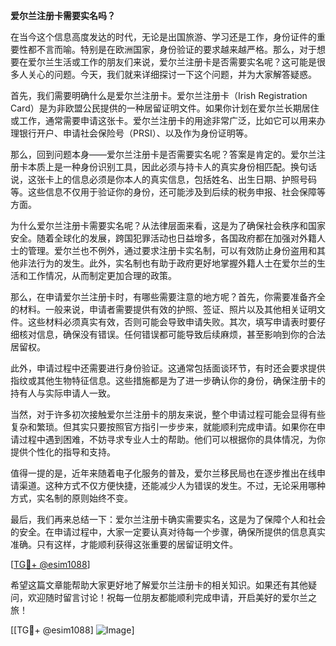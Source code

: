 **爱尔兰注册卡需要实名吗？**

在当今这个信息高度发达的时代，无论是出国旅游、学习还是工作，身份证件的重要性都不言而喻。特别是在欧洲国家，身份验证的要求越来越严格。那么，对于想要在爱尔兰生活或工作的朋友们来说，爱尔兰注册卡是否需要实名呢？这可能是很多人关心的问题。今天，我们就来详细探讨一下这个问题，并为大家解答疑惑。

首先，我们需要明确什么是爱尔兰注册卡。爱尔兰注册卡（Irish Registration Card）是为非欧盟公民提供的一种居留证明文件。如果你计划在爱尔兰长期居住或工作，通常需要申请这张卡。爱尔兰注册卡的用途非常广泛，比如它可以用来办理银行开户、申请社会保险号（PRSI）、以及作为身份证明等。

那么，回到问题本身——爱尔兰注册卡是否需要实名呢？答案是肯定的。爱尔兰注册卡本质上是一种身份识别工具，因此必须与持卡人的真实身份相匹配。换句话说，这张卡上的信息必须是你本人的真实信息，包括姓名、出生日期、护照号码等。这些信息不仅用于验证你的身份，还可能涉及到后续的税务申报、社会保障等方面。

为什么爱尔兰注册卡需要实名呢？从法律层面来看，这是为了确保社会秩序和国家安全。随着全球化的发展，跨国犯罪活动也日益增多，各国政府都在加强对外籍人士的管理。爱尔兰也不例外，通过要求注册卡实名制，可以有效防止身份盗用和其他非法行为的发生。此外，实名制也有助于政府更好地掌握外籍人士在爱尔兰的生活和工作情况，从而制定更加合理的政策。

那么，在申请爱尔兰注册卡时，有哪些需要注意的地方呢？首先，你需要准备齐全的材料。一般来说，申请者需要提供有效的护照、签证、照片以及其他相关证明文件。这些材料必须真实有效，否则可能会导致申请失败。其次，填写申请表时要仔细核对信息，确保没有错误。任何错误都可能导致后续麻烦，甚至影响到你的合法居留权。

此外，申请过程中还需要进行身份验证。这通常包括面谈环节，有时还会要求提供指纹或其他生物特征信息。这些措施都是为了进一步确认你的身份，确保注册卡的持有人与实际申请人一致。

当然，对于许多初次接触爱尔兰注册卡的朋友来说，整个申请过程可能会显得有些复杂和繁琐。但其实只要按照官方指引一步步来，就能顺利完成申请。如果你在申请过程中遇到困难，不妨寻求专业人士的帮助。他们可以根据你的具体情况，为你提供个性化的指导和支持。

值得一提的是，近年来随着电子化服务的普及，爱尔兰移民局也在逐步推出在线申请渠道。这种方式不仅方便快捷，还能减少人为错误的发生。不过，无论采用哪种方式，实名制的原则始终不变。

最后，我们再来总结一下：爱尔兰注册卡确实需要实名，这是为了保障个人和社会的安全。在申请过程中，大家一定要认真对待每一个步骤，确保所提供的信息真实准确。只有这样，才能顺利获得这张重要的居留证明文件。

[[TG💪+ @esim1088](https://t.me/s/esim1088)]

希望这篇文章能帮助大家更好地了解爱尔兰注册卡的相关知识。如果还有其他疑问，欢迎随时留言讨论！祝每一位朋友都能顺利完成申请，开启美好的爱尔兰之旅！

[[TG💪+ @esim1088] ![Image](https://i.postimg.cc/4NQfJmqS/Snipaste-2025-05-13-00-14-12.png)]